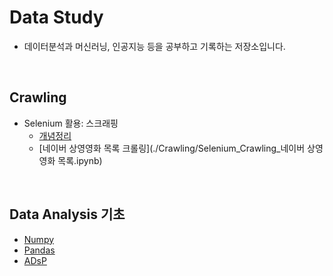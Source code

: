 # Data Study

* 데이터분석과 머신러닝, 인공지능 등을 공부하고 기록하는 저장소입니다.

<br>

## Crawling

* Selenium 활용: 스크래핑
    * [개념정리](./Crawling/Selenium_Crawling.ipynb)
    * [네이버 상영영화 목록 크롤링](./Crawling/Selenium_Crawling_네이버 상영영화 목록.ipynb)

<br>

## Data Analysis 기초
* [Numpy](./Data_Analysis/Numpy.ipynb)
* [Pandas](./Data_Analysis/Pandas.ipynb)
* [ADsP](./Data_Analysis/ADsP.md)
